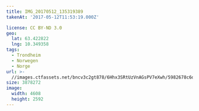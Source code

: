 ```yaml
---
title: IMG_20170512_135319389
takenAt: '2017-05-12T11:53:19.000Z'

license: CC BY-ND 3.0
geo:
  lat: 63.422822
  lng: 10.349358
tags:
  - Trondheim
  - Norwegen
  - Norge
url: >-
  //images.ctfassets.net/bncv3c2gt878/6Hhx3SRtUzVnAGsPV7eXwh/5982678c6dd480ba44cedd75fb02c8b1/img_20170512_135319389_34609809546_o
size: 3878272
image:
  width: 4608
  height: 2592
---
```

